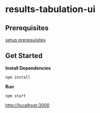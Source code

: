 # results-tabulation-ui

## Prerequisites

[setup prerequisites](./prerequisites.html)

## Get Started

**Install Dependencies**

`npm install`

**Run**

`npm start`
 
[http://localhost:3000](http://localhost:3000)